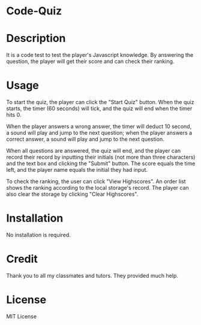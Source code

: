 # Code-Quiz

# Description
It is a code test to test the player's Javascript knowledge. By answering the question, the player will get their score and can check their ranking.

# Usage
To start the quiz, the player can click the "Start Quiz" button. When the quiz starts, the timer (60 seconds) will tick, and the quiz will end when the timer hits 0.

When the player answers a wrong answer, the timer will deduct 10 second, a sound will play and jump to the next question; when the player answers a correct answer, a sound will play and jump to the next question.

When all questions are answered, the quiz will end, and the player can record their record by inputting their initials (not more than three characters) and the text box and clicking the "Submit" button. The score equals the time left, and the player name equals the initial they had input.

To check the ranking, the user can click "View Highscores". An order list shows the ranking according to the local storage's record. The player can also clear the storage by clicking "Clear Highscores".

# Installation
No installation is required.

# Credit
Thank you to all my classmates and tutors. They provided much help.

# License
MIT License


